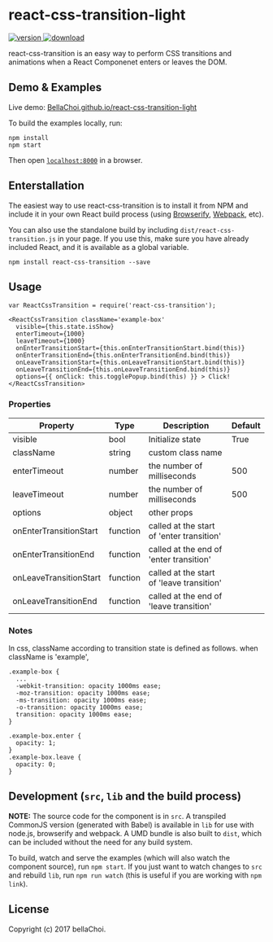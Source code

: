 # react-css-transition-light

[![version](https://img.shields.io/npm/v/react-css-transition-light.svg) ![download](https://img.shields.io/npm/dm/react-css-transition-light.svg)](https://www.npmjs.com/package/react-css-transition-light)

react-css-transition is an easy way to perform CSS transitions and animations when a React Componenet enters or leaves the DOM.

## Demo & Examples

Live demo: [BellaChoi.github.io/react-css-transition-light](http://BellaChoi.github.io/react-css-transition/)

To build the examples locally, run:

```
npm install
npm start
```

Then open [`localhost:8000`](http://localhost:8000) in a browser.


## Enterstallation

The easiest way to use react-css-transition is to install it from NPM and include it in your own React build process (using [Browserify](http://browserify.org), [Webpack](http://webpack.github.io/), etc).

You can also use the standalone build by including `dist/react-css-transition.js` in your page. If you use this, make sure you have already included React, and it is available as a global variable.

```
npm install react-css-transition --save
```


## Usage


```
var ReactCssTransition = require('react-css-transition');

<ReactCssTransition className='example-box'
  visible={this.state.isShow}
  enterTimeout={1000}
  leaveTimeout={1000}
  onEnterTransitionStart={this.onEnterTransitionStart.bind(this)}
  onEnterTransitionEnd={this.onEnterTransitionEnd.bind(this)}
  onLeaveTransitionStart={this.onLeaveTransitionStart.bind(this)}
  onLeaveTransitionEnd={this.onLeaveTransitionEnd.bind(this)}
  options={{ onClick: this.togglePopup.bind(this) }} > Click! </ReactCssTransition>
```

### Properties

|    Property    | Type |          Description          | Default |
| -------------  | ---- |          -----------          | ------- |
| visible | bool | Initialize state | True |
| className | string | custom class name |  |
| enterTimeout | number | the number of milliseconds | 500 |
| leaveTimeout | number | the number of milliseconds | 500 |
| options | object | other props |  |
| onEnterTransitionStart | function | called at the start of 'enter transition' |  |
| onEnterTransitionEnd | function | called at the end of 'enter transition' |  |
| onLeaveTransitionStart | function | called at the start of 'leave transition' |  |
| onLeaveTransitionEnd | function | called at the end of 'leave transition' |  |

### Notes

In css, className according to transition state is defined as follows.
when className is 'example',

```
.example-box {
  ...
  -webkit-transition: opacity 1000ms ease;
  -moz-transition: opacity 1000ms ease;
  -ms-transition: opacity 1000ms ease;
  -o-transition: opacity 1000ms ease;
  transition: opacity 1000ms ease;
}

.example-box.enter {
  opacity: 1;
}
.example-box.leave {
  opacity: 0;
}

```


## Development (`src`, `lib` and the build process)

**NOTE:** The source code for the component is in `src`. A transpiled CommonJS version (generated with Babel) is available in `lib` for use with node.js, browserify and webpack. A UMD bundle is also built to `dist`, which can be included without the need for any build system.

To build, watch and serve the examples (which will also watch the component source), run `npm start`. If you just want to watch changes to `src` and rebuild `lib`, run `npm run watch` (this is useful if you are working with `npm link`).

## License

Copyright (c) 2017 bellaChoi.

